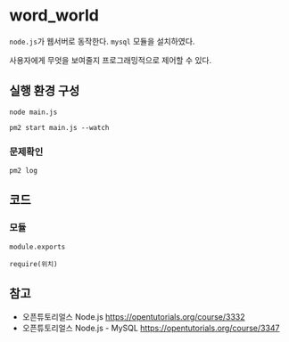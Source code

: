 # word_world

`node.js`가 웹서버로 동작한다.
`mysql` 모듈을 설치하였다.

사용자에게 무엇을 보여줄지 프로그래밍적으로 제어할 수 있다.


## 실행 환경 구성

`node main.js`

`pm2 start main.js --watch`

### 문제확인

`pm2 log`




## 코드

### 모듈

`module.exports`

`require(위치)`





## 참고

- 오픈튜토리얼스 Node.js
https://opentutorials.org/course/3332
- 오픈튜토리얼스 Node.js - MySQL
https://opentutorials.org/course/3347
